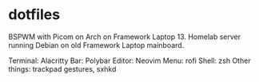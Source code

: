 # dotfiles
BSPWM with Picom on Arch on Framework Laptop 13.
Homelab server running Debian on old Framework Laptop mainboard.

Terminal: Alacritty
Bar: Polybar
Editor: Neovim
Menu: rofi
Shell: zsh
Other things: trackpad gestures, sxhkd
